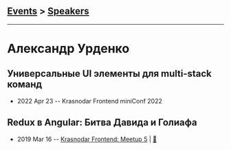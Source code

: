 ## [Events](../README.md) > [Speakers](../speakers.md)
---

# Александр Урденко

## Универсальные UI элементы для multi-stack команд
- 2022 Apr 23 -- Krasnodar Frontend miniConf 2022    
## Redux в Angular: Битва Давида и Голиафа
- 2019 Mar 16 -- [Krasnodar Frontend: Meetup 5](https://www.youtube.com/watch?v=XmOnUbziGPg)  | [:notebook:](https://yadi.sk/i/V9MLBuiB-RPNeQ)  
